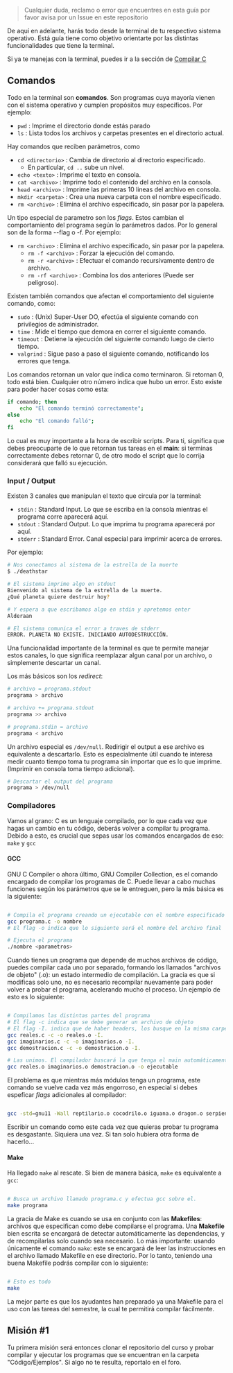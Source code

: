 > Cualquier duda, reclamo o error que encuentres en esta guía por favor avisa por un Issue en este repositorio

De aquí en adelante, harás todo desde la terminal de tu respectivo sistema operativo. Está guía tiene como objetivo orientarte por las distintas funcionalidades que tiene la terminal.

Si ya te manejas con la terminal, puedes ir a la sección de [Compilar C](#compiladores)

## Comandos

Todo en la terminal son **comandos**. Son programas cuya mayoría vienen con el sistema operativo y cumplen propósitos muy específicos. Por ejemplo:

* `pwd` : Imprime el directorio donde estás parado
* `ls` : Lista todos los archivos y carpetas presentes en el directorio actual.

Hay comandos que reciben parámetros, como

* `cd <directorio>` : Cambia de directorio al directorio especificado.
  * En particular, `cd ..` sube un nivel.
* `echo <texto>` : Imprime el texto en consola.
* `cat <archivo>` : Imprime todo el contenido del archivo en la consola.
* `head <archivo>` : Imprime las primeras 10 lineas del archivo en consola.
* `mkdir <carpeta>` : Crea una nueva carpeta con el nombre especificado.
* `rm <archivo>` : Elimina el archivo especificado, sin pasar por la papelera.

Un tipo especial de parametro son los _flags_. Estos cambian el comportamiento del programa según lo parámetros dados. Por lo general son de la forma --flag o -f. Por ejemplo:

* `rm <archivo>` : Elimina el archivo especificado, sin pasar por la papelera.
  * `rm -f <archivo>` : Forzar la ejecución del comando.
  * `rm -r <archivo>` : Efectuar el comando recursivamente dentro de archivo.
  * `rm -rf <archivo>` : Combina los dos anteriores (Puede ser peligroso).

Existen también comandos que afectan el comportamiento del siguiente comando, como:

* `sudo` : (Unix) Super-User DO, efectúa el siguiente comando con privilegios de administrador.
* `time` : Mide el tiempo que demora en correr el siguiente comando.
* `timeout` : Detiene la ejecución del siguiente comando luego de cierto tiempo.
* `valgrind` : Sigue paso a paso el siguiente comando, notificando los errores que tenga.

Los comandos retornan un valor que indica como terminaron. Si retornan 0, todo está bien. Cualquier otro número indica que hubo un error. Esto existe para poder hacer cosas como esta:

```sh
if comando; then
    echo "El comando terminó correctamente";
else
    echo "El comando falló";
fi
```

Lo cual es muy importante a la hora de escribir scripts. Para ti, significa que debes preocuparte de lo que retornan tus tareas en el **main**: si terminas correctamente debes retornar 0, de otro modo el script que lo corrija considerará que falló su ejecución.

### Input / Output

Existen 3 canales que manipulan el texto que circula por la terminal:

* `stdin` : Standard Input. Lo que se escriba en la consola mientras el programa corre aparecerá aquí.
* `stdout` : Standard Output. Lo que imprima tu programa aparecerá por aquí.
* `stderr` : Standard Error. Canal especial para imprimir acerca de errores.

Por ejemplo:

```sh
# Nos conectamos al sistema de la estrella de la muerte
$ ./deathstar

# El sistema imprime algo en stdout
Bienvenido al sistema de la estrella de la muerte.
¿Qué planeta quiere destruir hoy?

# Y espera a que escribamos algo en stdin y apretemos enter
Alderaan

# El sistema comunica el error a traves de stderr
ERROR. PLANETA NO EXISTE. INICIANDO AUTODESTRUCCIÓN.
```

Una funcionalidad importante de la terminal es que te permite manejar estos canales, lo que significa reemplazar algun canal por un archivo, o simplemente descartar un canal.

Los más básicos son los _redirect_:

```sh
# archivo = programa.stdout
programa > archivo

# archivo += programa.stdout
programa >> archivo

# programa.stdin = archivo
programa < archivo
```

Un archivo especial es `/dev/null`. Redirigir el output a ese archivo es equivalente a descartarlo. Esto es especialmente útil cuando te interesa medir cuanto tiempo toma tu programa sin importar que es lo que imprime. (Imprimir en consola toma tiempo adicional).

```sh
# Descartar el output del programa
programa > /dev/null
```

### Compiladores

Vamos al grano: C es un lenguaje compilado, por lo que cada vez que hagas un cambio en tu código, deberás volver a compilar tu programa. Debido a esto, es crucial que sepas usar los comandos encargados de eso: `make` y `gcc`

#### GCC

GNU C Compiler o ahora último, GNU Compiler Collection, es el comando encargado de compilar los programas de C. Puede llevar a cabo muchas funciones según los parámetros que se le entreguen, pero la más básica es la siguiente:

```sh

# Compila el programa creando un ejecutable con el nombre especificado
gcc programa.c -o nombre
# El flag -o indica que lo siguiente será el nombre del archivo final

# Ejecuta el programa
./nombre <parametros>

```

Cuando tienes un programa que depende de muchos archivos de código, puedes compilar cada uno por separado, formando los llamados "archivos de objeto" (.o): un estado intermedio de compilación. La gracia es que si modificas solo uno, no es necesario recompilar nuevamente para poder volver a probar el programa, acelerando mucho el proceso. Un ejemplo de esto es lo siguiente:

```sh

# Compilamos las distintas partes del programa
# El flag -c indica que se debe generar un archivo de objeto
# El flag -I. indica que de haber headers, los busque en la misma carpeta
gcc reales.c -c -o reales.o -I.
gcc imaginarios.c -c -o imaginarios.o -I.
gcc demostracion.c -c -o demostracion.o -I.

# Las unimos. El compilador buscará la que tenga el main automáticamente
gcc reales.o imaginarios.o demostracion.o -o ejecutable

```

El problema es que mientras más módulos tenga un programa, este comando se vuelve cada vez más engorroso, en especial si debes espeficar _flags_ adicionales al compilador:

```sh

gcc -std=gnu11 -Wall reptilario.o cocodrilo.o iguana.o dragon.o serpiente.o camaleon.o tiranosaurio.o tortuga.o -o reptilario -I. -lm

```

Escribir un comando como este cada vez que quieras probar tu programa es desgastante. Siquiera una vez. Si tan solo hubiera otra forma de hacerlo...

#### Make

Ha llegado `make` al rescate. Si bien de manera básica, `make` es equivalente a `gcc`:

```sh

# Busca un archivo llamado programa.c y efectua gcc sobre el.
make programa

```

La gracia de Make es cuando se usa en conjunto con las **Makefiles**: archivos que especifican como debe compilarse el programa. Una **Makefile** bien escrita se encargará de detectar automáticamente las dependencias, y de recompilarlas solo cuando sea necesario. Lo más importante: usando únicamente el comando `make`: este se encargará de leer las instrucciones en el archivo llamado Makefile en ese directorio. Por lo tanto, teniendo una buena Makefile podrás compilar con lo siguiente:

```sh

# Esto es todo
make

```

La mejor parte es que los ayudantes han preparado ya una Makefile para el uso con las tareas del semestre, la cual te permitirá compilar fácilmente.

## Misión \#1

Tu primera misión será entonces clonar el repositorio del curso y probar compilar y ejecutar los programas que se encuentran en la carpeta "Código/Ejemplos". Si algo no te resulta, reportalo en el foro.
